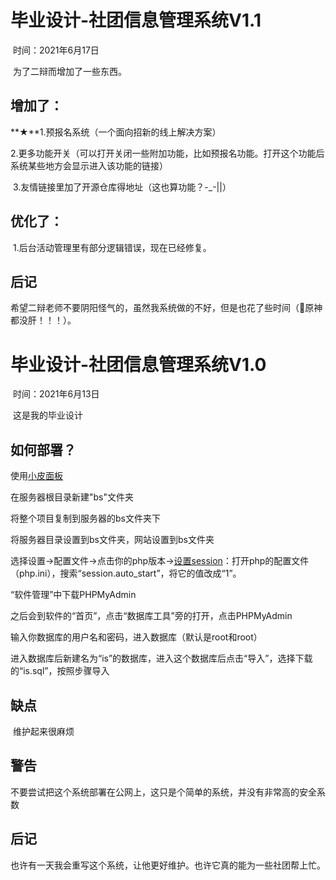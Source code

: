 # 毕业设计-社团信息管理系统V1.1

​	时间：2021年6月17日

​	为了二辩而增加了一些东西。

## 增加了：

**★**1.预报名系统（一个面向招新的线上解决方案）

​	2.更多功能开关（可以打开关闭一些附加功能，比如预报名功能。打开这个功能后系统某些地方会显示进入该功能的链接）

​	3.友情链接里加了开源仓库得地址（这也算功能？-_-||）

## 优化了：

​	1.后台活动管理里有部分逻辑错误，现在已经修复。

## 后记

​	希望二辩老师不要阴阳怪气的，虽然我系统做的不好，但是也花了些时间（👴原神都没肝！！！）。

# 毕业设计-社团信息管理系统V1.0

​	时间：2021年6月13日

​	这是我的毕业设计

## 如何部署？

使用[小皮面板](https://www.xp.cn/)

在服务器根目录新建"bs"文件夹

将整个项目复制到服务器的bs文件夹下

将服务器目录设置到bs文件夹，网站设置到bs文件夹

选择设置->配置文件->点击你的php版本->[设置session](https://blog.csdn.net/weixin_39634576/article/details/115505503)：打开php的配置文件（php.ini），搜索“session.auto_start”，将它的值改成“1”。

“软件管理”中下载PHPMyAdmin

之后会到软件的“首页”，点击“数据库工具”旁的打开，点击PHPMyAdmin

输入你数据库的用户名和密码，进入数据库（默认是root和root）

进入数据库后新建名为“is”的数据库，进入这个数据库后点击“导入”，选择下载的“is.sql”，按照步骤导入



## 缺点

​	维护起来很麻烦

## 警告

不要尝试把这个系统部署在公网上，这只是个简单的系统，并没有非常高的安全系数

## 后记

也许有一天我会重写这个系统，让他更好维护。也许它真的能为一些社团帮上忙。
